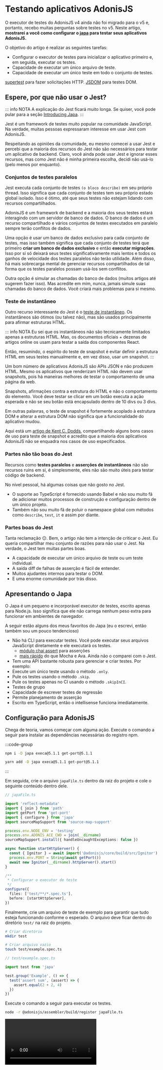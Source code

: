 # Testando aplicativos AdonisJS

O executor de testes do AdonisJS v4 ainda não foi migrado para o v5 e, portanto, recebo muitas perguntas sobre testes no v5. Neste artigo, **mostrarei a você como configurar o [japa](https://github.com/thetutlage/japa) para testar seus aplicativos AdonisJS.**

O objetivo do artigo é realizar as seguintes tarefas:

- Configurar o executor de testes para inicializar o aplicativo primeiro e, em seguida, executar os testes.
- Capacidade de executar um único arquivo de teste.
- Capacidade de executar um único teste em todo o conjunto de testes.

[supertest](https://github.com/visionmedia/supertest) para fazer solicitações HTTP.
[JSDOM](https://github.com/jsdom/jsdom) para testes DOM.

## Espere, por que não usar o Jest?

::: info NOTA
A explicação do Jest ficará muito longa. Se quiser, você pode pular para a seção [Introducing Japa](#introducing-japa).
:::

Jest é um framework de testes muito popular na comunidade JavaScript. Na verdade, muitas pessoas expressaram interesse em usar Jest com AdonisJS.

Respeitando as opiniões da comunidade, eu mesmo comecei a usar Jest e percebi que a maioria dos recursos do Jest não são necessários para testar um aplicativo de backend. Claro, você ainda pode usar Jest e ignorar esses recursos, mas como Jest não é minha primeira escolha, decidi não usá-lo (pelo menos por enquanto).

### Conjuntos de testes paralelos

Jest executa cada conjunto de testes `(o bloco describe)` em seu próprio thread. Isso significa que cada conjunto de testes tem seu próprio estado global isolado. Isso é ótimo, até que seus testes não estejam lidando com recursos compartilhados.

AdonisJS é um framework de backend e a maioria dos seus testes estará interagindo com um servidor de banco de dados. O banco de dados é um recurso compartilhado e vários conjuntos de testes executados em paralelo sempre terão conflitos de dados.

Uma opção é usar um banco de dados exclusivo para cada conjunto de testes, mas isso também significa que cada conjunto de testes terá que primeiro **criar um banco de dados exclusivo** e então **executar migrações**. Isso por si só deixará seus testes significativamente mais lentos e todos os ganhos de velocidade dos testes paralelos não terão utilidade. Além disso, há mais sobrecarga mental de gerenciar recursos compartilhados de tal forma que os testes paralelos possam usá-los sem conflitos.

Outra opção é simular as chamadas do banco de dados (muitos artigos até sugerem fazer isso). Mas acredite em mim, nunca, jamais simule suas chamadas do banco de dados. Você criará mais problemas para si mesmo.

### Teste de instantâneo

Outro recurso interessante do Jest é o [teste de instantâneo](https://jestjs.io/docs/en/snapshot-testing). Os instantâneos são ótimos (ou talvez não), mas são usados ​​principalmente para afirmar estruturas HTML.

::: info NOTA
Eu sei que os instantâneos não são tecnicamente limitados apenas a estruturas HTML. Mas, os documentos oficiais + dezenas de artigos online os usam para testar a saída dos componentes React.

Então, resumindo, o espírito do teste de snapshot é evitar definir a estrutura HTML em seus testes manualmente e, em vez disso, usar um snapshot.
:::

Um bom número de aplicativos AdonisJS são APIs JSON e não produzem HTML. Mesmo os aplicativos que renderizam HTML não devem usar snapshots, pois há maneiras melhores de testar o comportamento de uma página da web.

Snapshots, afirmações contra a estrutura do HTML e não o comportamento do elemento. Você deve testar se clicar em um botão executa a ação esperada e não se seu botão está encapsulado dentro de 10 divs ou 3 divs.

Em outras palavras, o teste de snapshot é fortemente acoplado à estrutura DOM e alterar a estrutura DOM não significa que a funcionalidade do aplicativo mudou.

Aqui está um [artigo de Kent C. Dodds](https://kentcdodds.com/blog/effective-snapshot-testing), compartilhando alguns bons casos de uso para teste de snapshot e acredito que a maioria dos aplicativos AdonisJS não se enquadra nos casos de uso especificados.

### Partes não tão boas do Jest

Recursos como **testes paralelos** e **asserções de instantâneos** não são recursos ruins em si, é simplesmente, eles não são muito úteis para testar código de backend.

No nível pessoal, há algumas coisas que não gosto no Jest.

- O suporte ao TypeScript é fornecido usando Babel e não sou muito fã de adicionar muitos processos de construção e configuração dentro de um único projeto.
- Também não sou muito fã de poluir o namespace global com métodos como `describe`, `test`, `it` e assim por diante.

### Partes boas do Jest

Tanta reclamação 😐. Bem, o artigo não tem a intenção de criticar o Jest. Eu queria compartilhar meu conjunto de razões para não usar o Jest. Na verdade, o Jest tem muitas partes boas.

- A capacidade de executar um único arquivo de teste ou um teste individual.
- A saída diff de falhas de asserção é fácil de entender.
- Muitos ajudantes internos para testar o DOM.
- E uma enorme comunidade por trás disso.

## Apresentando o Japa

O Japa é um pequeno e incorporável executor de testes, escrito apenas para Node.js. Isso significa que ele não carrega nenhum peso extra para funcionar em ambientes de navegador.

A seguir estão alguns dos meus favoritos do Japa (eu o escrevi, então também sou um pouco tendencioso)

- Não há CLI para executar testes. Você pode executar seus arquivos JavaScript diretamente e ele executará os testes.
  * [módulo chai assert](https://www.chaijs.com/guide/styles/#assert) para asserções
  * [mais rápido](https://github.com/thetutlage/japa#faster-boot-time-) do que Mocha e Ava. Ainda não o comparei com o Jest.
- Tem uma API bastante robusta para gerenciar e criar testes. Por exemplo:
- Execute um único teste usando o método `.only`.
- Pule os testes usando o método `.skip`.
- Pule os testes apenas no CI usando o método `.skipInCI`.
- Testes de grupo
- Capacidade de escrever testes de regressão
- Permite planejamento de asserção
- Escrito em TypeScript, então o intellisense funciona imediatamente.

## Configuração para AdonisJS

Chega de teoria, vamos começar com alguma ação. Execute o comando a seguir para instalar as dependências necessárias do registro npm.

:::code-group
```sh [npm]
npm i -D japa execa@5.1.1 get-port@5.1.1
```

```sh [Yarn]
yarn add -D japa execa@5.1.1 get-port@5.1.1
```
:::

Em seguida, crie o arquivo `japaFile.ts` dentro da raiz do projeto e cole o seguinte conteúdo dentro dele.

```ts
// japaFile.ts

import 'reflect-metadata'
import { join } from 'path'
import getPort from 'get-port'
import { configure } from 'japa'
import sourceMapSupport from 'source-map-support'

process.env.NODE_ENV = 'testing'
process.env.ADONIS_ACE_CWD = join(__dirname)
sourceMapSupport.install({ handleUncaughtExceptions: false })

async function startHttpServer() {
  const { Ignitor } = await import('@adonisjs/core/build/src/Ignitor')
  process.env.PORT = String(await getPort())
  await new Ignitor(__dirname).httpServer().start()
}

/**
 * Configurar o executor de teste
 */
configure({
  files: ['test/**/*.spec.ts'],
  before: [startHttpServer],
})
```

Finalmente, crie um arquivo de teste de exemplo para garantir que tudo esteja funcionando conforme o esperado. O arquivo deve ficar dentro do diretório `test/` na raiz do projeto.

```sh
# Criar diretório
mkdir test

# Criar arquivo vazio
touch test/example.spec.ts
```

```ts
// test/example.spec.ts

import test from 'japa'

test.group('Example', () => {
  test('assert sum', (assert) => {
    assert.equal(2 + 2, 4)
  })
})
```

Execute o comando a seguir para executar os testes.

```sh
node -r @adonisjs/assembler/build/register japaFile.ts
```

<video src="/docs/assets/japa-test-run_g8on69.mp4" controls />

### Entendendo `japaFile`

Voilá! Temos a configuração básica pronta. Antes de prosseguir, vamos entender o que aconteceu.

- Como mencionado anteriormente. O Japa não tem nenhuma CLI, você só precisa criar um arquivo e usar o método `configure` para configurar o executor de testes.
- O método `configure` aceita um glob `files` para encontrar os arquivos de teste. Mencionamos `test/**/*.spec.ts`.
- A propriedade `before` aceita uma série de ações para executar antes mesmo que o japa pesquise os arquivos de teste. Definimos uma ação para inicializar o servidor HTTP AdonisJS.
- Além disso, em vez de depender da `PORT` definida dentro do arquivo `.env`. Escolhemos uma porta aleatória para executar o servidor HTTP durante os testes.

## Testando chamadas HTTP

Vamos dar um passo à frente e escrever um teste que faça uma chamada HTTP para nosso servidor AdonisJS e use JSDOM para declarar o HTML de resposta.

Primeiro, precisamos instalar [supertest](https://npm.im/supertest) e [jsdom](https://npm.im/jsdom).

:::code-group

```sh [Npm]
npm i -D supertest @types/supertest jsdom @types/jsdom
```

```sh [Yarn]
yarn add -D supertest @types/supertest jsdom @types/jsdom
```
:::

Abra o arquivo `test/example.spec.ts` e substitua seu conteúdo pelo seguinte trecho de código.

```ts
// test/example.spec.ts

import test from 'japa'
import { JSDOM } from 'jsdom'
import supertest from 'supertest'

const BASE_URL = `http://${process.env.HOST}:${process.env.PORT}`

test.group('Welcome', () => {
  test('ensure home page works', async (assert) => {
    /**
     * Fazer solicitação
     */
    const { text } = await supertest(BASE_URL).get('/').expect(200)

    /**
     * Construir instância JSDOM usando o HTML de resposta
     */
    const { document } = new JSDOM(text).window

    const title = document.querySelector('.title')
    assert.exists(title)
    assert.equal(title!.textContent!.trim(), 'It Works!')
  })
})
```

Agora, execute novamente os testes executando o comando `node -r @adonisjs/assembler/build/register japaFile.ts`.

## Interagindo com o banco de dados

O próximo passo é escrever um teste que interaja com o banco de dados. Mas primeiro, vamos atualizar o arquivo `japaFile.ts` para executar e reverter migrações toda vez que executarmos os testes. Dessa forma, garantiremos que sempre começaremos de um banco de dados limpo.

::: tip DICA
Você também pode configurar um banco de dados separado para testes criando o arquivo `.env.testing` na raiz do projeto e [sobrescrevendo as](/docs/guides/fundamentals/environment-variables.md#defining-variables-while-testing) variáveis ​​de ambiente necessárias.
:::

```ts
// japaFile.ts

import 'reflect-metadata'
import execa from 'execa' // [!code focus]
import { join } from 'path'
import getPort from 'get-port'
import { configure } from 'japa'
import sourceMapSupport from 'source-map-support'

process.env.NODE_ENV = 'testing'
process.env.ADONIS_ACE_CWD = join(__dirname)
sourceMapSupport.install({ handleUncaughtExceptions: false })

async function runMigrations() { // [!code focus]
  await execa.node('ace', ['migration:run'], { // [!code focus]
    stdio: 'inherit', // [!code focus]
  }) // [!code focus]
} // [!code focus]
// [!code focus]
async function rollbackMigrations() { // [!code focus]
  await execa.node('ace', ['migration:rollback', '--batch=0'], { // [!code focus]
    stdio: 'inherit', // [!code focus]
  }) // [!code focus]
} // [!code focus]

async function startHttpServer() {
  const { Ignitor } = await import('@adonisjs/core/build/src/Ignitor')
  process.env.PORT = String(await getPort())
  await new Ignitor(__dirname).httpServer().start()
}

/**
 * Configurar o executor de teste
 */
configure({
  files: ['test/**/*.spec.ts'],
  before: [
    runMigrations, // [!code focus]
    startHttpServer,
  ],
  after: [rollbackMigrations], // [!code focus]
})
```

Em seguida, reabra o arquivo `test/example.spec.ts` e crie um novo teste que interaja com o banco de dados.

```ts
// test/example.spec.ts
import test from 'japa'
import { JSDOM } from 'jsdom'
import supertest from 'supertest'
import User from 'App/Models/User' // [!code focus]

const BASE_URL = `http://${process.env.HOST}:${process.env.PORT}`

test.group('Welcome', () => {
  test('ensure home page works', async (assert) => {
    const { text } = await supertest(BASE_URL).get('/').expect(200)
    const { document } = new JSDOM(text).window
    const title = document.querySelector('.title')

    assert.exists(title)
    assert.equal(title!.textContent!.trim(), 'It Works!')
  })

  test('ensure user password gets hashed during save', async (assert) => { // [!code focus]
    const user = new User() // [!code focus]
    user.email = 'virk@adonisjs.com' // [!code focus]
    user.password = 'secret' // [!code focus]
    await user.save() // [!code focus]
// [!code focus]
    assert.notEqual(user.password, 'secret') // [!code focus]
  }) // [!code focus]
})
```

Vamos executar os testes novamente.

<video src="/docs/assets/japa-db-run_onhyjn.mp4" controls />

## Executando um único teste

Muitas vezes, você se verá trabalhando no código e nos testes juntos. Não seria legal se você pudesse acelerar o loop de feedback dos testes apenas executando um único teste?

Bem, você pode fazer isso com o Japa facilmente. **Use o método `test.only` para ignorar todos os outros testes em todos os arquivos**. Para demonstração, vamos reabrir o arquivo `test/example.spec.ts` e executar apenas um teste

```ts
// ...

test.group('Welcome', () => {
  // ...

  test.only('ensure user password gets hashed during save', async (assert) => { // [!code focus]
    const user = new User()
    user.email = 'virk@adonisjs.com'
    user.password = 'secret'
    await user.save()

    assert.notEqual(user.password, 'secret')
  })
})
```

## Executando um único arquivo de teste

Você também pode executar um único arquivo de teste modificando o glob `files`. Reabra o arquivo `japaFile.ts` e adicione o seguinte método dentro dele.

```ts
// japaFile.ts

// Adicione este método ao arquivo
function getTestFiles() {
  let userDefined = process.argv.slice(2)[0]
  if (!userDefined) {
    return 'test/**/*.spec.ts'
  }

  return `${userDefined.replace(/\.ts$|\.js$/, '')}.ts`
}
```

Em seguida, substitua o glob `files` pela saída do método `getTestFiles`.

```ts
// title: japaFile.ts
configure({
  files: getTestFiles(), // [!code focus]
  before: [runMigrations, startHttpServer],
  after: [rollbackMigrations],
})
```

Isso é tudo! Agora, você pode especificar o caminho do arquivo no momento da execução dos testes. Para demonstração, vamos criar outro arquivo de teste e executar apenas os testes dentro do novo arquivo.

```sh
touch test/hello.spec.ts
```

Abra o arquivo recém-criado e cole o seguinte conteúdo dentro dele.

```ts
// test/hello.spec.ts
import test from 'japa'

test.group('Japa', () => {
  test('assert hello world', (assert) => {
    assert.equal('hello world', 'hello world')
  })
})
```

Finalmente, execute o seguinte comando para executar apenas o arquivo `hello.spec.ts`.

```sh
node -r @adonisjs/assembler/build/register japaFile.ts test/hello.spec.ts
```

<video src="/docs/assets/japa-specific-files_kn3rkf.mp4" controls />

## Finalizando

Como você pode ver, com apenas algumas linhas de código dentro do `japaFile.ts`, conseguimos configurar um executor de testes bem robusto. Deixe-me dar mais algumas dicas sobre testes.

### Ganchos do ciclo de vida

O método `test.group` do Japa permite que você se conecte ao ciclo de vida dos testes definindo os seguintes métodos.

```ts
test.group('Example', (group) => {
  group.before(async () => {
    console.log('before all tests')
  })

  group.beforeEach(async () => {
    console.log('before every test')
  })

  group.after(async () => {
    console.log('after all tests')
  })

  group.afterEach(async () => {
    console.log('after every test')
  })
})
```

### Usando transações globais de banco de dados

Um bom conjunto de testes sempre garante que cada teste comece do zero. Para ter um banco de dados limpo antes de cada teste, você pode usar as **transações globais do Lucid**. Por exemplo:

```ts
import test from 'japa'
import Database from '@ioc:Adonis/Lucid/Database'

test.group('Example', (group) => {
  group.beforeEach(async () => {
    await Database.beginGlobalTransaction()
  })

  group.afterEach(async () => {
    await Database.rollbackGlobalTransaction()
  })
})
```

Agora, todas as consultas do banco de dados serão encapsuladas dentro de uma **transação global** e nada será persistido no banco de dados nunca.

### Leia a documentação do Japa

Finalmente, sugiro que você leia o arquivo [README](https://github.com/thetutlage/japa#test-your-apps) do Japa uma vez para explorar todos os recursos que não são abordados neste artigo.
